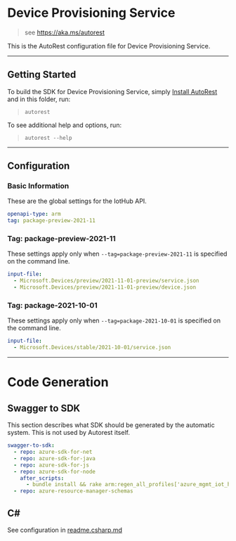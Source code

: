 # Device Provisioning Service

> see https://aka.ms/autorest

This is the AutoRest configuration file for Device Provisioning Service.

---

## Getting Started

To build the SDK for Device Provisioning Service, simply [Install AutoRest](https://aka.ms/autorest/install) and in this folder, run:

> `autorest`

To see additional help and options, run:

> `autorest --help`

---

## Configuration

### Basic Information

These are the global settings for the IotHub API.

``` yaml
openapi-type: arm
tag: package-preview-2021-11
```


### Tag: package-preview-2021-11

These settings apply only when `--tag=package-preview-2021-11` is specified on the command line.

```yaml $(tag) == 'package-preview-2021-11'
input-file:
  - Microsoft.Devices/preview/2021-11-01-preview/service.json
  - Microsoft.Devices/preview/2021-11-01-preview/device.json
```
### Tag: package-2021-10-01

These settings apply only when `--tag=package-2021-10-01` is specified on the command line.

``` yaml $(tag) == 'package-2021-10-01'
input-file:
  - Microsoft.Devices/stable/2021-10-01/service.json
```

---

# Code Generation

## Swagger to SDK

This section describes what SDK should be generated by the automatic system.
This is not used by Autorest itself.

``` yaml $(swagger-to-sdk)
swagger-to-sdk:
  - repo: azure-sdk-for-net
  - repo: azure-sdk-for-java
  - repo: azure-sdk-for-js
  - repo: azure-sdk-for-node
    after_scripts:
      - bundle install && rake arm:regen_all_profiles['azure_mgmt_iot_hub_provisioning_services']
  - repo: azure-resource-manager-schemas
```

## C#

See configuration in [readme.csharp.md](./readme.csharp.md)
